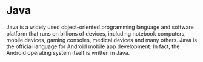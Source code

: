 # Java
Java is a widely used object-oriented programming language and software platform that runs on billions of devices, including notebook computers, mobile devices, gaming consoles, medical devices and many others. Java is the official language for Android mobile app development. In fact, the Android operating system itself is written in Java. 
